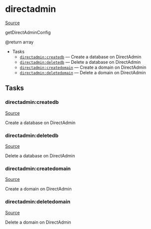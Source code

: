 <!-- DO NOT EDIT THIS FILE! -->
<!-- Instead edit contrib/directadmin.php -->
<!-- Then run bin/docgen -->

# directadmin

[Source](contrib/directadmin.php)


getDirectAdminConfig

@return array


* Tasks
  * [`directadmin:createdb`](#directadmin:createdb) — Create a database on DirectAdmin
  * [`directadmin:deletedb`](#directadmin:deletedb) — Delete a database on DirectAdmin
  * [`directadmin:createdomain`](#directadmin:createdomain) — Create a domain on DirectAdmin
  * [`directadmin:deletedomain`](#directadmin:deletedomain) — Delete a domain on DirectAdmin


## Tasks
### directadmin:createdb
[Source](contrib/directadmin.php#L56)

Create a database on DirectAdmin



### directadmin:deletedb
[Source](contrib/directadmin.php#L76)

Delete a database on DirectAdmin



### directadmin:createdomain
[Source](contrib/directadmin.php#L91)

Create a domain on DirectAdmin



### directadmin:deletedomain
[Source](contrib/directadmin.php#L109)

Delete a domain on DirectAdmin



